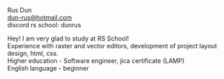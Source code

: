 Rus Dun<br>
dun-rus@hotmail.com<br>
discord rs school: dunrus<p>

Hey! I am very glad to study at RS School!<br>
Experience with raster and vector editors, development of project layout design, html, css.<br>
Higher education - Software engineer, jica certificate (LAMP)<br>
English language - beginner
